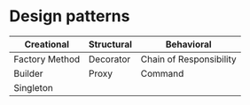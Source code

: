 # Design patterns

| Creational     | Structural | Behavioral              |
|----------------|------------|-------------------------|
| Factory Method | Decorator  | Chain of Responsibility |
| Builder        | Proxy      | Command                 |
| Singleton      |            |                         |
